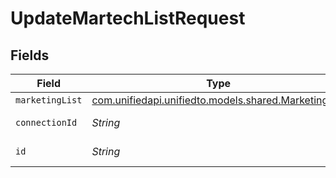 # UpdateMartechListRequest


## Fields

| Field                                                                                        | Type                                                                                         | Required                                                                                     | Description                                                                                  |
| -------------------------------------------------------------------------------------------- | -------------------------------------------------------------------------------------------- | -------------------------------------------------------------------------------------------- | -------------------------------------------------------------------------------------------- |
| `marketingList`                                                                              | [com.unifiedapi.unifiedto.models.shared.MarketingList](../../models/shared/MarketingList.md) | :heavy_minus_sign:                                                                           | Mailing List                                                                                 |
| `connectionId`                                                                               | *String*                                                                                     | :heavy_check_mark:                                                                           | ID of the connection                                                                         |
| `id`                                                                                         | *String*                                                                                     | :heavy_check_mark:                                                                           | ID of the List                                                                               |